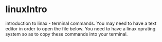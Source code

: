 # linuxIntro
introduction to linax - terminal commands.
You may need to have a text editor in order to open the file below. You need to have a linax oprating system so as to copy these commands into your terminal. 
